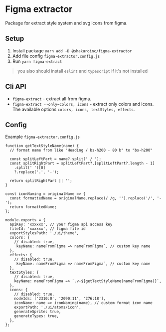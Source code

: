 # Figma extractor

Package for extract style system and svg icons from figma.

## Setup

1. Install package `yarn add -D @shakuroinc/figma-extractor`
2. Add file config `figma-extractor.config.js`
3. Run `yarn figma-extract`

> you also should install `eslint` and `typescript` if it's not installed

## Cli API

- `figma-extract` - extract all from figma.
- `figma-extract --only=colors, icons` - extract only colors and icons. The available options `colors, icons, textStyles, effects`.

## Config

Example `figma-extractor.config.js`

    function getTextStyleName(name) {
      // format name from like "Heading / bs-h200 - 80 b" to "bs-h200"

      const splitLeftPart = name?.split(' / ');
      const splitRightPart = splitLeftPart?.[splitLeftPart?.length - 1]
        .split(' ')[0]
        ?.replace('.', '-');

      return splitRightPart || '';
    }

    const iconNaming = originalName => {
      const formattedName = originalName.replace(/ /g, '').replace('/', '-');
      return formattedName;
    };

    module.exports = {
      apiKey: 'xxxxxx', // your figma api access key
      fileId: 'xxxxxx', // figma file id
      exportStylesPath: './ui/theme',
      colors: {
        // disabled: true,
         keyName: nameFromFigma => nameFromFigma`, // custom key name
      },
      effects: {
        // disabled: true,
         keyName: nameFromFigma => nameFromFigma`, // custom key name
      },
      textStyles: {
        // disabled: true,
        keyName: nameFromFigma => `.v-${getTextStyleName(nameFromFigma)}`,
      },
      icons: {
        // disabled: true,
        nodeIds: ['2310:0', '2090:11', '276:18'],
        iconName: name => iconNaming(name), // custom format icon name
        exportPath: './ui/atoms/icon',
        generateSprite: true,
        generateTypes: true,
      },
    };
